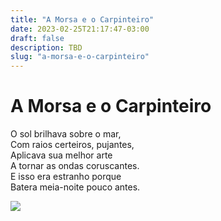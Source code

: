 ```yaml
---
title: "A Morsa e o Carpinteiro"
date: 2023-02-25T21:17:47-03:00
draft: false
description: TBD
slug: "a-morsa-e-o-carpinteiro"
---
```


# A Morsa e o Carpinteiro

O sol brilhava sobre o mar,  
Com raios certeiros, pujantes,  
Aplicava sua melhor arte  
A tornar as ondas coruscantes.  
E isso era estranho porque  
Batera meia-noite pouco antes.

![](brinybeach)